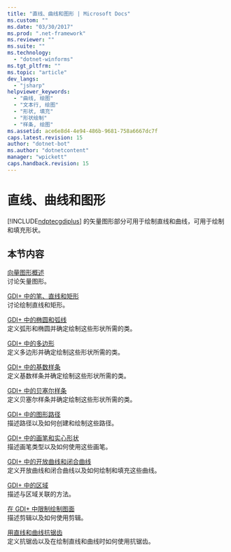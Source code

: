 ```yaml
---
title: "直线、曲线和图形 | Microsoft Docs"
ms.custom: ""
ms.date: "03/30/2017"
ms.prod: ".net-framework"
ms.reviewer: ""
ms.suite: ""
ms.technology: 
  - "dotnet-winforms"
ms.tgt_pltfrm: ""
ms.topic: "article"
dev_langs: 
  - "jsharp"
helpviewer_keywords: 
  - "曲线, 绘图"
  - "文本行, 绘图"
  - "形状, 填充"
  - "形状绘制"
  - "样条, 绘图"
ms.assetid: ace6e8d4-4e94-486b-9681-758a6667dc7f
caps.latest.revision: 15
author: "dotnet-bot"
ms.author: "dotnetcontent"
manager: "wpickett"
caps.handback.revision: 15
---
```

# 直线、曲线和图形
[!INCLUDE[ndptecgdiplus](../../../../includes/ndptecgdiplus-md.md)] 的矢量图形部分可用于绘制直线和曲线，可用于绘制和填充形状。  
  
## 本节内容  
 [向量图形概述](../../../../docs/framework/winforms/advanced/vector-graphics-overview.md)  
 讨论矢量图形。  
  
 [GDI\+ 中的笔、直线和矩形](../../../../docs/framework/winforms/advanced/pens-lines-and-rectangles-in-gdi.md)  
 讨论绘制直线和矩形。  
  
 [GDI\+ 中的椭圆和弧线](../../../../docs/framework/winforms/advanced/ellipses-and-arcs-in-gdi.md)  
 定义弧形和椭圆并确定绘制这些形状所需的类。  
  
 [GDI\+ 中的多边形](../../../../docs/framework/winforms/advanced/polygons-in-gdi.md)  
 定义多边形并确定绘制这些形状所需的类。  
  
 [GDI\+ 中的基数样条](../../../../docs/framework/winforms/advanced/cardinal-splines-in-gdi.md)  
 定义基数样条并确定绘制这些形状所需的类。  
  
 [GDI\+ 中的贝塞尔样条](../../../../docs/framework/winforms/advanced/bezier-splines-in-gdi.md)  
 定义贝塞尔样条并确定绘制这些形状所需的类。  
  
 [GDI\+ 中的图形路径](../../../../docs/framework/winforms/advanced/graphics-paths-in-gdi.md)  
 描述路径以及如何创建和绘制这些路径。  
  
 [GDI\+ 中的画笔和实心形状](../../../../docs/framework/winforms/advanced/brushes-and-filled-shapes-in-gdi.md)  
 描述画笔类型以及如何使用这些画笔。  
  
 [GDI\+ 中的开放曲线和闭合曲线](../../../../docs/framework/winforms/advanced/open-and-closed-curves-in-gdi.md)  
 定义开放曲线和闭合曲线以及如何绘制和填充这些曲线。  
  
 [GDI\+ 中的区域](../../../../docs/framework/winforms/advanced/regions-in-gdi.md)  
 描述与区域关联的方法。  
  
 [在 GDI\+ 中限制绘制图面](../../../../docs/framework/winforms/advanced/restricting-the-drawing-surface-in-gdi.md)  
 描述剪辑以及如何使用剪辑。  
  
 [用直线和曲线抗锯齿](../../../../docs/framework/winforms/advanced/antialiasing-with-lines-and-curves.md)  
 定义抗锯齿以及在绘制直线和曲线时如何使用抗锯齿。